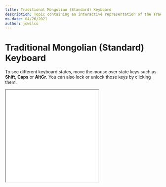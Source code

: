 ```yaml
--- 
title: Traditional Mongolian (Standard) Keyboard 
description: Topic containing an interactive representation of the Traditional Mongolian (Standard) Keyboard 
ms.date: 04/26/2021 
author: jowilco 
--- 
```

 
# Traditional Mongolian (Standard) Keyboard 
 
To see different keyboard states, move the mouse over state keys such as **Shift**, **Caps** or **AltGr**. You can also lock or unlock those keys by clicking them. 
 
<iframe src="kbdmonst.html" height="300"></iframe> 
